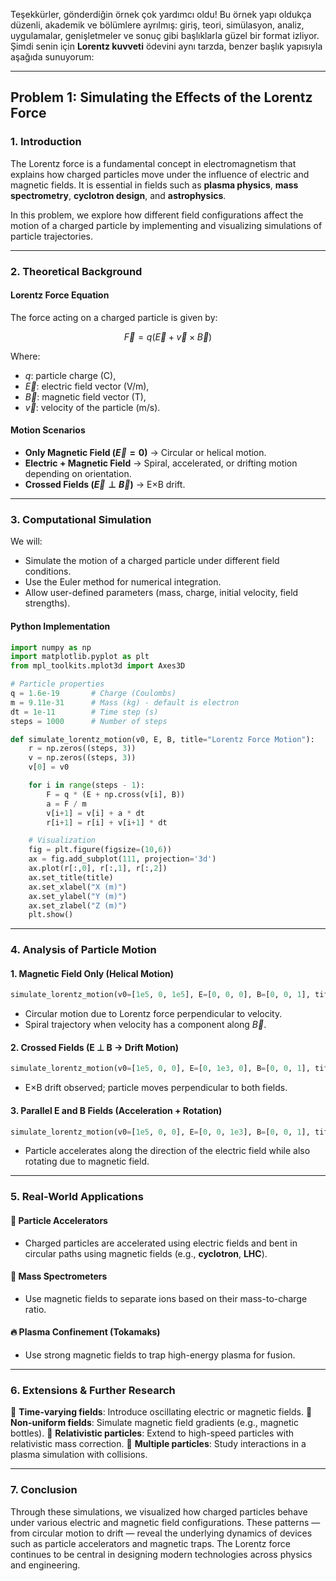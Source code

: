 Teşekkürler, gönderdiğin örnek çok yardımcı oldu! Bu örnek yapı oldukça düzenli, akademik ve bölümlere ayrılmış: giriş, teori, simülasyon, analiz, uygulamalar, genişletmeler ve sonuç gibi başlıklarla güzel bir format izliyor. Şimdi senin için **Lorentz kuvveti** ödevini aynı tarzda, benzer başlık yapısıyla aşağıda sunuyorum:

---

## **Problem 1: Simulating the Effects of the Lorentz Force**

### 1. Introduction

The Lorentz force is a fundamental concept in electromagnetism that explains how charged particles move under the influence of electric and magnetic fields. It is essential in fields such as **plasma physics**, **mass spectrometry**, **cyclotron design**, and **astrophysics**.

In this problem, we explore how different field configurations affect the motion of a charged particle by implementing and visualizing simulations of particle trajectories.

---

### 2. Theoretical Background

#### Lorentz Force Equation

The force acting on a charged particle is given by:

$$
\vec{F} = q (\vec{E} + \vec{v} \times \vec{B})
$$

Where:

* $q$: particle charge (C),
* $\vec{E}$: electric field vector (V/m),
* $\vec{B}$: magnetic field vector (T),
* $\vec{v}$: velocity of the particle (m/s).

#### Motion Scenarios

* **Only Magnetic Field ($\vec{E} = 0$)** → Circular or helical motion.
* **Electric + Magnetic Field** → Spiral, accelerated, or drifting motion depending on orientation.
* **Crossed Fields ($\vec{E} \perp \vec{B}$)** → E×B drift.

---

### 3. Computational Simulation

We will:

* Simulate the motion of a charged particle under different field conditions.
* Use the Euler method for numerical integration.
* Allow user-defined parameters (mass, charge, initial velocity, field strengths).

#### Python Implementation

```python
import numpy as np
import matplotlib.pyplot as plt
from mpl_toolkits.mplot3d import Axes3D

# Particle properties
q = 1.6e-19       # Charge (Coulombs)
m = 9.11e-31      # Mass (kg) - default is electron
dt = 1e-11        # Time step (s)
steps = 1000      # Number of steps

def simulate_lorentz_motion(v0, E, B, title="Lorentz Force Motion"):
    r = np.zeros((steps, 3))
    v = np.zeros((steps, 3))
    v[0] = v0

    for i in range(steps - 1):
        F = q * (E + np.cross(v[i], B))
        a = F / m
        v[i+1] = v[i] + a * dt
        r[i+1] = r[i] + v[i+1] * dt

    # Visualization
    fig = plt.figure(figsize=(10,6))
    ax = fig.add_subplot(111, projection='3d')
    ax.plot(r[:,0], r[:,1], r[:,2])
    ax.set_title(title)
    ax.set_xlabel("X (m)")
    ax.set_ylabel("Y (m)")
    ax.set_zlabel("Z (m)")
    plt.show()
```

---

### 4. Analysis of Particle Motion

#### 1. Magnetic Field Only (Helical Motion)

```python
simulate_lorentz_motion(v0=[1e5, 0, 1e5], E=[0, 0, 0], B=[0, 0, 1], title="Uniform Magnetic Field (Helical Motion)")
```

* Circular motion due to Lorentz force perpendicular to velocity.
* Spiral trajectory when velocity has a component along $\vec{B}$.

#### 2. Crossed Fields (E ⊥ B → Drift Motion)

```python
simulate_lorentz_motion(v0=[1e5, 0, 0], E=[0, 1e3, 0], B=[0, 0, 1], title="Crossed E and B Fields")
```

* E×B drift observed; particle moves perpendicular to both fields.

#### 3. Parallel E and B Fields (Acceleration + Rotation)

```python
simulate_lorentz_motion(v0=[1e5, 0, 0], E=[0, 0, 1e3], B=[0, 0, 1], title="Combined E and B Fields")
```

* Particle accelerates along the direction of the electric field while also rotating due to magnetic field.

---

### 5. Real-World Applications

#### 🧪 Particle Accelerators

* Charged particles are accelerated using electric fields and bent in circular paths using magnetic fields (e.g., **cyclotron**, **LHC**).

#### 🔬 Mass Spectrometers

* Use magnetic fields to separate ions based on their mass-to-charge ratio.

#### 🔥 Plasma Confinement (Tokamaks)

* Use strong magnetic fields to trap high-energy plasma for fusion.

---

### 6. Extensions & Further Research

🔹 **Time-varying fields**: Introduce oscillating electric or magnetic fields.
🔹 **Non-uniform fields**: Simulate magnetic field gradients (e.g., magnetic bottles).
🔹 **Relativistic particles**: Extend to high-speed particles with relativistic mass correction.
🔹 **Multiple particles**: Study interactions in a plasma simulation with collisions.

---

### 7. Conclusion

Through these simulations, we visualized how charged particles behave under various electric and magnetic field configurations. These patterns — from circular motion to drift — reveal the underlying dynamics of devices such as particle accelerators and magnetic traps. The Lorentz force continues to be central in designing modern technologies across physics and engineering.
